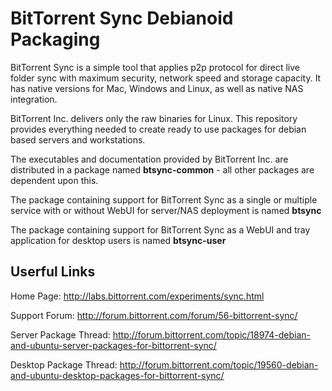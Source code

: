 BitTorrent Sync Debianoid Packaging
===================================

BitTorrent Sync is a simple tool that applies p2p protocol for
direct live folder sync with maximum security, network speed and
storage capacity. It has native versions for Mac, Windows and Linux,
as well as native NAS integration.

BitTorrent Inc. delivers only the raw binaries for Linux. This
repository provides everything needed to create ready to use
packages for debian based servers and workstations.

The executables and documentation provided by BitTorrent Inc. are
distributed in a package named __btsync-common__ - all other
packages are dependent upon this.

The package containing support for BitTorrent Sync as a single
or multiple service with or without WebUI for server/NAS deployment
is named __btsync__

The package containing support for BitTorrent Sync as a WebUI and
tray application for desktop users is named __btsync-user__


Userful Links
-------------

Home Page: http://labs.bittorrent.com/experiments/sync.html

Support Forum: http://forum.bittorrent.com/forum/56-bittorrent-sync/

Server Package Thread: http://forum.bittorrent.com/topic/18974-debian-and-ubuntu-server-packages-for-bittorrent-sync/

Desktop Package Thread: http://forum.bittorrent.com/topic/19560-debian-and-ubuntu-desktop-packages-for-bittorrent-sync/
